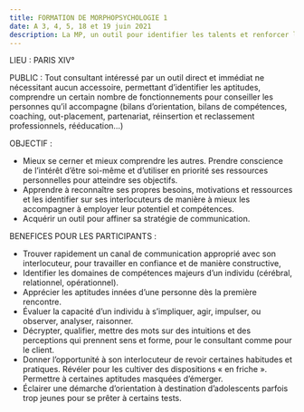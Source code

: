 ```yaml
---
title: FORMATION DE MORPHOPSYCHOLOGIE 1
date: A 3, 4, 5, 18 et 19 juin 2021
description: La MP, un outil pour identifier les talents et renforcer les aptitudes
---
```

LIEU : PARIS XIV°

PUBLIC :
Tout consultant intéressé par un outil direct et immédiat ne nécessitant aucun accessoire, permettant d’identifier les aptitudes, comprendre un certain nombre de fonctionnements pour conseiller les personnes qu’il accompagne (bilans d’orientation, bilans de compétences, coaching, out-placement, partenariat, réinsertion et reclassement professionnels, rééducation…)

OBJECTIF :

* Mieux se cerner et mieux comprendre les autres. Prendre conscience de l’intérêt d’être soi-même et d’utiliser en priorité ses ressources personnelles pour atteindre ses objectifs.
* Apprendre à reconnaître ses propres besoins, motivations et ressources et les identifier sur ses interlocuteurs de manière à mieux les accompagner à employer leur potentiel et compétences.
* Acquérir un outil pour affiner sa stratégie de communication.


BENEFICES POUR LES PARTICIPANTS :

* Trouver rapidement un canal de communication approprié avec son interlocuteur, pour travailler en confiance et de manière constructive,
* Identifier les domaines de compétences majeurs d’un individu (cérébral, relationnel, opérationnel).
* Apprécier les aptitudes innées d’une personne dès la première rencontre.
* Évaluer la capacité d’un individu à s’impliquer, agir, impulser, ou observer, analyser, raisonner.
* Décrypter, qualifier, mettre des mots sur des intuitions et des perceptions qui prennent sens et forme, pour le
  consultant comme pour le client.
* Donner l’opportunité à son interlocuteur de revoir certaines habitudes et pratiques. Révéler pour les cultiver des dispositions « en friche ». Permettre à certaines aptitudes masquées d’émerger.
* Éclairer une démarche d’orientation à destination d’adolescents parfois trop jeunes pour se prêter à certains tests.